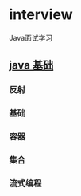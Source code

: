 # interview
Java面试学习

## [java 基础](https://github.com/CJ-User/interview/tree/master/Java%E5%9F%BA%E7%A1%80)
### 反射
### 基础
### 容器
### 集合
### 流式编程
